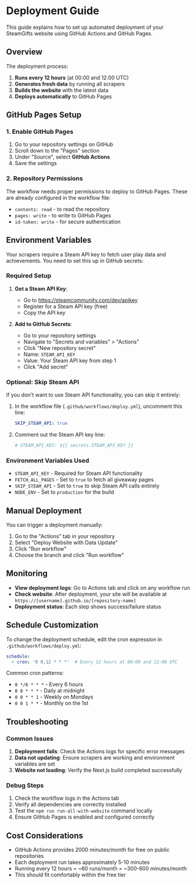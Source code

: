 # Deployment Guide

This guide explains how to set up automated deployment of your SteamGifts website using GitHub Actions and GitHub Pages.

## Overview

The deployment process:
1. **Runs every 12 hours** (at 00:00 and 12:00 UTC)
2. **Generates fresh data** by running all scrapers
3. **Builds the website** with the latest data
4. **Deploys automatically** to GitHub Pages

## GitHub Pages Setup

### 1. Enable GitHub Pages

1. Go to your repository settings on GitHub
2. Scroll down to the "Pages" section
3. Under "Source", select **GitHub Actions**
4. Save the settings

### 2. Repository Permissions

The workflow needs proper permissions to deploy to GitHub Pages. These are already configured in the workflow file:
- `contents: read` - to read the repository
- `pages: write` - to write to GitHub Pages
- `id-token: write` - for secure authentication

## Environment Variables

Your scrapers require a Steam API key to fetch user play data and achievements. You need to set this up in GitHub secrets:

### Required Setup

1. **Get a Steam API Key**:
   - Go to https://steamcommunity.com/dev/apikey
   - Register for a Steam API key (free)
   - Copy the API key

2. **Add to GitHub Secrets**:
   - Go to your repository settings
   - Navigate to "Secrets and variables" > "Actions"
   - Click "New repository secret"
   - Name: `STEAM_API_KEY`
   - Value: Your Steam API key from step 1
   - Click "Add secret"

### Optional: Skip Steam API

If you don't want to use Steam API functionality, you can skip it entirely:

1. In the workflow file (`.github/workflows/deploy.yml`), uncomment this line:
   ```yaml
   SKIP_STEAM_API: true
   ```

2. Comment out the Steam API key line:
   ```yaml
   # STEAM_API_KEY: ${{ secrets.STEAM_API_KEY }}
   ```

### Environment Variables Used

- `STEAM_API_KEY` - Required for Steam API functionality
- `FETCH_ALL_PAGES` - Set to `true` to fetch all giveaway pages
- `SKIP_STEAM_API` - Set to `true` to skip Steam API calls entirely
- `NODE_ENV` - Set to `production` for the build

## Manual Deployment

You can trigger a deployment manually:

1. Go to the "Actions" tab in your repository
2. Select "Deploy Website with Data Update"
3. Click "Run workflow"
4. Choose the branch and click "Run workflow"

## Monitoring

- **View deployment logs**: Go to Actions tab and click on any workflow run
- **Check website**: After deployment, your site will be available at `https://[username].github.io/[repository-name]`
- **Deployment status**: Each step shows success/failure status

## Schedule Customization

To change the deployment schedule, edit the cron expression in `.github/workflows/deploy.yml`:

```yaml
schedule:
  - cron: '0 0,12 * * *'  # Every 12 hours at 00:00 and 12:00 UTC
```

Common cron patterns:
- `0 */6 * * *` - Every 6 hours
- `0 0 * * *` - Daily at midnight
- `0 0 * * 1` - Weekly on Mondays
- `0 0 1 * *` - Monthly on the 1st

## Troubleshooting

### Common Issues

1. **Deployment fails**: Check the Actions logs for specific error messages
2. **Data not updating**: Ensure scrapers are working and environment variables are set
3. **Website not loading**: Verify the Next.js build completed successfully

### Debug Steps

1. Check the workflow logs in the Actions tab
2. Verify all dependencies are correctly installed
3. Test the `npm run run-all-with-website` command locally
4. Ensure GitHub Pages is enabled and configured correctly

## Cost Considerations

- GitHub Actions provides 2000 minutes/month for free on public repositories
- Each deployment run takes approximately 5-10 minutes
- Running every 12 hours = ~60 runs/month = ~300-600 minutes/month
- This should fit comfortably within the free tier 